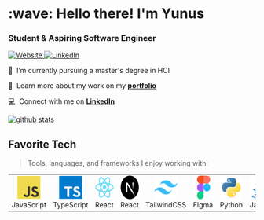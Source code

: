 <h1 align="left" id="yunus-title">:wave: Hello there! I'm Yunus</h1>
<h3 align="left">Student & Aspiring Software Engineer</h3>

<p align="left">
  <a href="https://yuemya.de">
    <img alt="Website" src="https://img.shields.io/website?url=https%3A%2F%2Fyuemya.de">
  </a>
  <a href="https://linkedin.com/in/yunuseyvz">
    <img alt="LinkedIn" src="https://img.shields.io/badge/LinkedIn-Connect-blue?style=flat&logo=linkedin">
  </a>
</p>

:speech_balloon: &nbsp;I’m currently pursuing a master's degree in HCI

:book: &nbsp;Learn more about my work on my **[portfolio](https://yuemya.de)**

:computer: &nbsp;Connect with me on **[LinkedIn](https://linkedin.com/in/yunusemreyavuz)**

<a href="#yunus-title">
  <img src="https://github-readme-stats.vercel.app/api?username=yunuseyvz&theme=tokyonight&show_icons=true&hide_border=true&count_private=true" alt="github stats"/>
</a>

<h2 align="left" id="yunus-tech">Favorite Tech</h2>

> Tools, languages, and frameworks I enjoy working with:

<table>
  <tr>
    <td align="center" width="96">
      <a href="#yunus-tech">
        <img src="https://raw.githubusercontent.com/devicons/devicon/master/icons/javascript/javascript-original.svg" width="48" height="48" alt="JavaScript" />
      </a>
      <br>JavaScript
    </td>
    <td align="center" width="96">
      <a href="#yunus-tech">
        <img src="https://raw.githubusercontent.com/devicons/devicon/master/icons/typescript/typescript-original.svg" width="48" height="48" alt="JavaScript" />
      </a>
      <br>TypeScript
    </td>
    <td align="center" width="96">
      <a href="#yunus-tech">
        <img src="https://raw.githubusercontent.com/devicons/devicon/master/icons/react/react-original.svg" width="48" height="48" alt="React" />
      </a>
      <br>React
    </td>
     <td align="center" width="96">
      <a href="#yunus-tech">
        <img src="https://raw.githubusercontent.com/devicons/devicon/master/icons/nextjs/nextjs-original.svg" width="48" height="48" alt="React" />
      </a>
      <br>React
    </td>
    <td align="center" width="96">
      <a href="#yunus-tech">
        <img src="https://raw.githubusercontent.com/devicons/devicon/master/icons/tailwindcss/tailwindcss-original.svg" width="48" height="48" alt="CSS3" />
      </a>
      <br>TailwindCSS
    </td>
    <td align="center" width="96">
      <a href="#yunus-tech">
        <img src="https://raw.githubusercontent.com/devicons/devicon/master/icons/figma/figma-original.svg" width="48" height="48" alt="Figma" />
      </a>
      <br>Figma
    </td>
     <td align="center" width="96">
      <a href="#yunus-tech">
        <img src="https://raw.githubusercontent.com/devicons/devicon/master/icons/python/python-original.svg" width="48" height="48" alt="Python" />
      </a>
      <br>Python
    </td>
    <td align="center" width="96">
      <a href="#yunus-tech">
        <img src="https://raw.githubusercontent.com/devicons/devicon/master/icons/java/java-original.svg" width="48" height="48" alt="Java" />
      </a>
      <br>Java
    </td>
  </tr>
</table>

<!-- END_SECTION:ascii_graph -->
<!-- prettier-ignore-end -->
